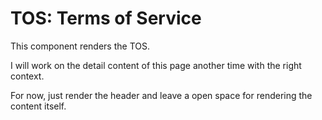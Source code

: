 # TOS: Terms of Service

This component renders the TOS.

I will work on the detail content of this page another time with the right context.

For now, just render the header and leave a open space for rendering the content itself.
